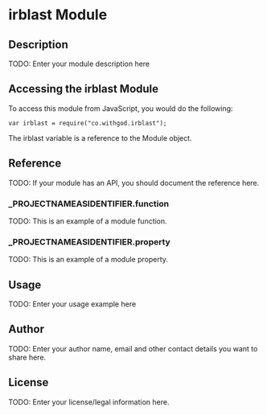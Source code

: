 # irblast Module

## Description

TODO: Enter your module description here

## Accessing the irblast Module

To access this module from JavaScript, you would do the following:

	var irblast = require("co.withgod.irblast");

The irblast variable is a reference to the Module object.	

## Reference

TODO: If your module has an API, you should document
the reference here.

### ___PROJECTNAMEASIDENTIFIER__.function

TODO: This is an example of a module function.

### ___PROJECTNAMEASIDENTIFIER__.property

TODO: This is an example of a module property.

## Usage

TODO: Enter your usage example here

## Author

TODO: Enter your author name, email and other contact
details you want to share here. 

## License

TODO: Enter your license/legal information here.
